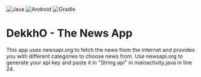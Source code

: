 ![Java](https://img.shields.io/badge/java-%23ED8B00.svg?style=for-the-badge&logo=openjdk&logoColor=white) ![Android](https://img.shields.io/badge/Android-3DDC84?style=for-the-badge&logo=android&logoColor=white) ![Gradle](https://img.shields.io/badge/Gradle-02303A.svg?style=for-the-badge&logo=Gradle&logoColor=white)
# DekkhO - The News App
This app uses newsapi.org to fetch the news from the internet and provides you with different categories to choose news from.
Use newsapi.org to generate your api key and paste it in "String api" in mainactivity.java in line 24.
